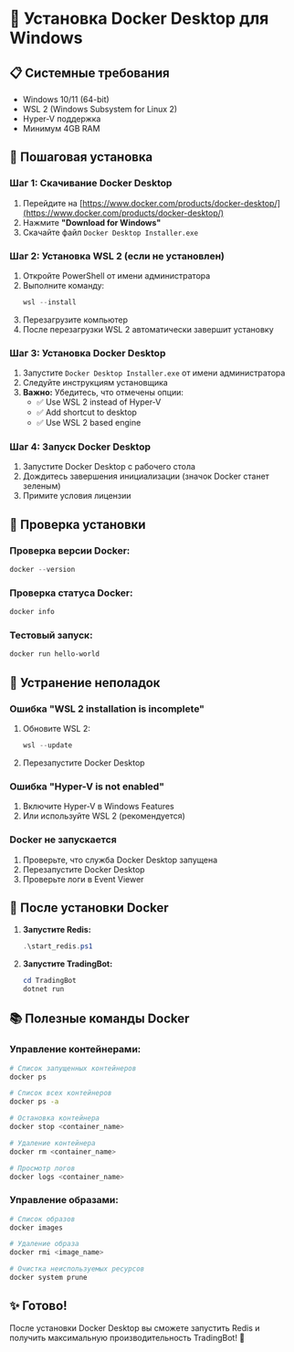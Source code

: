 # 🐳 Установка Docker Desktop для Windows

## 📋 **Системные требования**

- Windows 10/11 (64-bit)
- WSL 2 (Windows Subsystem for Linux 2)
- Hyper-V поддержка
- Минимум 4GB RAM

## 🚀 **Пошаговая установка**

### **Шаг 1: Скачивание Docker Desktop**

1. Перейдите на [https://www.docker.com/products/docker-desktop/](https://www.docker.com/products/docker-desktop/)
2. Нажмите **"Download for Windows"**
3. Скачайте файл `Docker Desktop Installer.exe`

### **Шаг 2: Установка WSL 2 (если не установлен)**

1. Откройте PowerShell от имени администратора
2. Выполните команду:
   ```powershell
   wsl --install
   ```
3. Перезагрузите компьютер
4. После перезагрузки WSL 2 автоматически завершит установку

### **Шаг 3: Установка Docker Desktop**

1. Запустите `Docker Desktop Installer.exe` от имени администратора
2. Следуйте инструкциям установщика
3. **Важно:** Убедитесь, что отмечены опции:
   - ✅ Use WSL 2 instead of Hyper-V
   - ✅ Add shortcut to desktop
   - ✅ Use WSL 2 based engine

### **Шаг 4: Запуск Docker Desktop**

1. Запустите Docker Desktop с рабочего стола
2. Дождитесь завершения инициализации (значок Docker станет зеленым)
3. Примите условия лицензии

## 🔧 **Проверка установки**

### **Проверка версии Docker:**
```powershell
docker --version
```

### **Проверка статуса Docker:**
```powershell
docker info
```

### **Тестовый запуск:**
```powershell
docker run hello-world
```

## 🚨 **Устранение неполадок**

### **Ошибка "WSL 2 installation is incomplete"**
1. Обновите WSL 2:
   ```powershell
   wsl --update
   ```
2. Перезапустите Docker Desktop

### **Ошибка "Hyper-V is not enabled"**
1. Включите Hyper-V в Windows Features
2. Или используйте WSL 2 (рекомендуется)

### **Docker не запускается**
1. Проверьте, что служба Docker Desktop запущена
2. Перезапустите Docker Desktop
3. Проверьте логи в Event Viewer

## 🎯 **После установки Docker**

1. **Запустите Redis:**
   ```powershell
   .\start_redis.ps1
   ```

2. **Запустите TradingBot:**
   ```powershell
   cd TradingBot
   dotnet run
   ```

## 📚 **Полезные команды Docker**

### **Управление контейнерами:**
```bash
# Список запущенных контейнеров
docker ps

# Список всех контейнеров
docker ps -a

# Остановка контейнера
docker stop <container_name>

# Удаление контейнера
docker rm <container_name>

# Просмотр логов
docker logs <container_name>
```

### **Управление образами:**
```bash
# Список образов
docker images

# Удаление образа
docker rmi <image_name>

# Очистка неиспользуемых ресурсов
docker system prune
```

## ✨ **Готово!**

После установки Docker Desktop вы сможете запустить Redis и получить максимальную производительность TradingBot! 🚀

